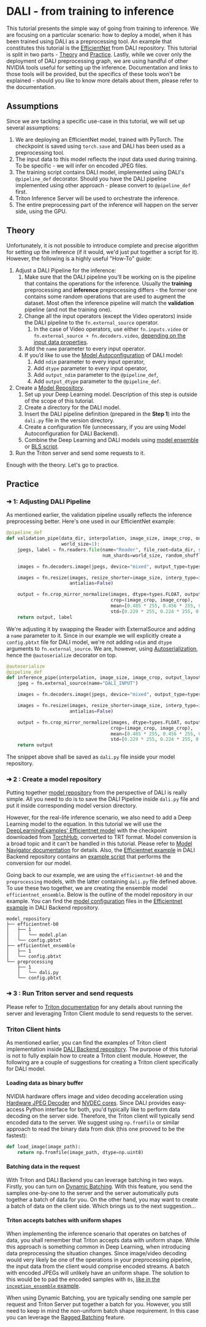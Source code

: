 # DALI - from training to inference

This tutorial presents the simple way of going from training to inference. We are focusing on a particular scenario: 
how to deploy a model, when it has been trained using DALI as a preprocessing tool. An example that constitutes this 
tutorial is the [EfficientNet](https://github.com/NVIDIA/DALI/tree/main/docs/examples/use_cases/pytorch/efficientnet) 
from DALI repository. This tutorial is split in two parts - [Theory](#Theory) and [Practice](#Practice). Lastly, while we cover only the 
deployment of DALI preprocessing graph, we are using handful of other NVIDIA tools useful for setting up the inference. 
Documentation and links to those tools will be provided, but the specifics of these tools won't be explained - should 
you like to know more details about them, please refer to the documentation.

## Assumptions

Since we are tackling a specific use-case in this tutorial, we will set up several assumptions:
1. We are deploying an EfficientNet model, trained with PyTorch. The checkpoint is saved using `torch.save` and DALI 
has been used as a preprocessing tool.
2. The input data to this model reflects the input data used during training. To be specific - we will infer on encoded 
JPEG files.
3. The training script contains DALI model, implemented using DALI's `@pipeline_def` decorator. Should you have the 
DALI pipeline implemented using other approach - please convert to `@pipeline_def` first.
4. Triton Inference Server will be used to orchestrate the inference.
5. The entire preprocessing part of the inference will happen on the server side, using the GPU.

## Theory

Unfortunately, it is not possible to introduce complete and precise algorithm for setting up the inference 
(if it would, we'd just put together a script for it). However, the following is a highly useful "How-To" guide:
1. Adjust a DALI Pipeline for the inference:
    1. Make sure that the DALI pipeline you’ll be working on is the pipeline that contains the operations for the inference. Usually the **training** preprocessing and **inference** preprocessing differs - the former one contains some random operations that are used to augment the dataset. Most often the inference pipeline will match the **validation** pipeline (and not the training one).
    1.  Change all the input operators (except the Video operators) inside the DALI pipeline to the `fn.external_source` operator.
        1.  In the case of Video operators, use either `fn.inputs.video` or `fn.external_source + fn.decoders.video`, [depending on the input data properties](https://docs.nvidia.com/deeplearning/dali/main-user-guide/docs/operations/nvidia.dali.fn.experimental.inputs.video.html).
    1.  Add the `name` parameter to every input operator.
    1.  If you’d like to use the [Model Autoconfiguration](https://docs.nvidia.com/deeplearning/triton-inference-server/user-guide/docs/user_guide/model_configuration.html#auto-generated-model-configuration) of DALI model:
        1. Add `ndim` parameter to every input operator,
        1. Add `dtype` parameter to every input operator,
        1. Add `output_ndim` parameter to the `@pipeline_def`,
        1. Add `output_dtype` parameter to the `@pipeline_def`.
1. Create a [Model Repository](https://docs.nvidia.com/deeplearning/triton-inference-server/user-guide/docs/user_guide/model_repository.html).
    1. Set up your Deep Learning model. Description of this step is outside of the scope of this tutorial.
    1. Create a directory for the DALI model.
    1. Insert the DALI pipeline definition (prepared in the **Step 1**) into the `dali.py` file in the version directory.
    1. Create a configuration file (unnecessary, if you are using Model Autoconfiguration for DALI Backend).
    1. Combine the Deep Learning and DALI models using [model ensemble](https://docs.nvidia.com/deeplearning/triton-inference-server/user-guide/docs/user_guide/architecture.html#ensemble-models) or [BLS script](https://docs.nvidia.com/deeplearning/triton-inference-server/user-guide/docs/index.html?highlight=business%20logic%20scripting).
1. Run the Triton server and send some requests to it.

Enough with the theory. Let's go to practice.

## Practice

### ➔ 1: Adjusting DALI Pipeline

As mentioned earlier, the validation pipeline usually reflects the inference preprocessing better. Here's one used in 
our EfficientNet example:

```python
@pipeline_def
def validation_pipe(data_dir, interpolation, image_size, image_crop, output_layout, rank=0,
                    world_size=1):
    jpegs, label = fn.readers.file(name="Reader", file_root=data_dir, shard_id=rank,
                                   num_shards=world_size, random_shuffle=False, pad_last_batch=True)

    images = fn.decoders.image(jpegs, device="mixed", output_type=types.RGB)

    images = fn.resize(images, resize_shorter=image_size, interp_type=interpolation,
                       antialias=False)

    output = fn.crop_mirror_normalize(images, dtype=types.FLOAT, output_layout=output_layout,
                                      crop=(image_crop, image_crop),
                                      mean=[0.485 * 255, 0.456 * 255, 0.406 * 255],
                                      std=[0.229 * 255, 0.224 * 255, 0.225 * 255])
    return output, label
```

We're adjusting it by swapping the Reader with ExternalSource and adding a `name` parameter to it. Since in our example 
we will explicitly create a `config.pbtxt` file for DALI model, we're not adding `ndim` and `dtype` arguments to 
`fn.external_source`. We are, however, using [Autoserialization](https://github.com/triton-inference-server/dali_backend#autoserialization), 
hence the `@autoserialize` decorator on top.

```python
@autoserialize
@pipeline_def
def inference_pipe(interpolation, image_size, image_crop, output_layout):
    jpeg = fn.external_source(name="DALI_INPUT")

    images = fn.decoders.image(jpegs, device="mixed", output_type=types.RGB)

    images = fn.resize(images, resize_shorter=image_size, interp_type=interpolation,
                       antialias=False)

    output = fn.crop_mirror_normalize(images, dtype=types.FLOAT, output_layout=output_layout,
                                      crop=(image_crop, image_crop),
                                      mean=[0.485 * 255, 0.456 * 255, 0.406 * 255],
                                      std=[0.229 * 255, 0.224 * 255, 0.225 * 255])
    return output
```

The snippet above shall be saved as `dali.py` file inside your model repository.

### ➔ 2 : Create a model repository

Putting together [model repository](https://docs.nvidia.com/deeplearning/triton-inference-server/user-guide/docs/user_guide/model_repository.html) 
from the perspective of DALI is really simple. All you need to do is to save the DALI Pipeline inside `dali.py` file 
and put it inside corresponding model version directory.

However, for the real-life inference scenario, we also need to add a Deep Learning model to the equation. 
In this tutorial we will use the [DeepLearningExamples' Efficientnet model](https://github.com/NVIDIA/DeepLearningExamples/tree/master/PyTorch/Classification/ConvNets/efficientnet) with the checkpoint 
downloaded from [TorchHub](https://github.com/NVIDIA/DeepLearningExamples/blob/master/hubconf.py), 
converted to TRT format. Model conversion is a broad topic and it can't be handled in this tutorial. 
Please refer to [Model Navigator documentation](https://triton-inference-server.github.io/model_navigator/) for details. 
Also, the [Efficientnet example](https://github.com/triton-inference-server/dali_backend/tree/main/docs/examples/efficientnet) 
in DALI Backend repository contains an [example script](https://github.com/triton-inference-server/dali_backend/blob/main/docs/examples/efficientnet/deploy_on_triton.py) 
that performs the conversion for our model.

Going back to our example, we are using the `efficientnet-b0` and the `preprocessing` models, with the latter containing
`dali.py` file defined above. To use these two together, we are creating the ensemble model `efficientnet_ensemble`. 
Below is the outline of the model repository in our example. You can find the [model configuration](https://docs.nvidia.com/deeplearning/triton-inference-server/user-guide/docs/user_guide/model_configuration.html) 
files in the [Efficientnet example](https://github.com/triton-inference-server/dali_backend/tree/main/docs/examples/efficientnet/model_repository) 
in DALI Backend repository.

```
model_repository
├── efficientnet-b0
│   ├── 1
│   │   └── model.plan
│   └── config.pbtxt
├── efficientnet_ensemble
│   ├── 1
│   └── config.pbtxt
└── preprocessing
    ├── 1
    │   └── dali.py
    └── config.pbtxt
```

### ➔ 3 : Run Triton server and send requests

Please refer to [Triton documentation](https://docs.nvidia.com/deeplearning/triton-inference-server/user-guide/docs/index.html)
for any details about running the server and leveraging Triton Client module to send requests to the server.

### Triton Client hints

As mentioned earlier, you can find the examples of Triton client implementation inside [DALI Backend repository](https://github.com/triton-inference-server/dali_backend/tree/main/qa). 
The purpose of this tutorial is not to fully explain how to create a Triton client module. However, the following are 
a couple of suggestions for creating a Triton client specifically for DALI model.

#### Loading data as binary buffer
NVIDIA hardware offers image and video decoding acceleration using [Hardware JPEG Decoder](https://developer.nvidia.com/blog/leveraging-hardware-jpeg-decoder-and-nvjpeg-on-a100/) and [NVDEC cores](https://developer.nvidia.com/video-codec-sdk). 
Since DALI provides easy-access Python interface for both, you'd typically like to perform data decoding on the server side. 
Therefore, the Triton client will typically send encoded data to the server. We suggest using `np.fromfile` or similar 
approach to read the binary data from disk (this one prooved to be the fastest):

```python
def load_image(image_path):
    return np.fromfile(image_path, dtype=np.uint8)
```

#### Batching data in the request

With Triton and DALI Backend you can leverage batching in two ways. Firstly, you can turn on [Dynamic Batching](https://docs.nvidia.com/deeplearning/triton-inference-server/user-guide/docs/user_guide/model_configuration.html#dynamic-batcher). 
With this feature, you send the samples one-by-one to the server and the server automatically puts together a batch of data for you. 
On the other hand, you may want to create a batch of data on the client side. Which brings us to the next suggestion...

#### Triton accepts batches with uniform shapes

When implementing the inference scenario that operates on batches of data, you shall remember that Triton accepts data 
with uniform shape. While this approach is something common in Deep Learning, when introducing data preprocessing the 
situation changes. Since image/video decoding would very likely be one of the operations in your preprocessing pipeline,
the input data from the client would comprise encoded streams. A batch with encoded JPEGs will unlikely have an uniform 
shape. The solution to this would be to pad the encoded samples with `0s`, [like in the `inception_ensemble` example](https://github.com/triton-inference-server/dali_backend/blob/075bb874ae99d20bf3bc67e26937cdb7b05a3b20/qa/L0_inception_ensemble/ensemble_client.py#L86).

When using Dynamic Batching, you are typically sending one sample per request and Triton Server put together a batch for you. 
However, you still need to keep in mind the non-uniform batch shape requirement. In this case you can leverage the [Ragged Batching](https://docs.nvidia.com/deeplearning/triton-inference-server/user-guide/docs/user_guide/ragged_batching.html) 
feature.
